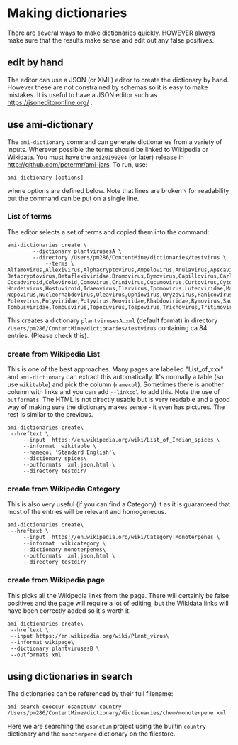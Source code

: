# Making dictionaries

There are several ways to make dictionaries quickly. HOWEVER always make sure that the results make sense and edit out any false positives. 

## edit by hand
The editor can use a JSON (or XML) editor to create the dictionary by hand. However these are not constrained by schemas so it is easy 
to make mistakes. It is useful to have a JSON editor such as https://jsoneditoronline.org/ .

## use ami-dictionary
The `ami-dictionary` command can generate dictionaries from a variety of inputs. Wherever possible the terms should be linked to 
Wikipedia or Wikidata. You must have the `ami20190204` (or later) release in http://github.com/petermr/ami-jars. To run, 
use:
```
ami-dictionary [options]
```
where options  are defined below. Note that lines are broken `\` for readability but the command can be put on a single line.

### List of terms

The editor selects a set of terms and copied them into the command:
```
ami-dictionaries create \
	    --dictionary plantvirusesA \
	    --directory /Users/pm286/ContentMine/dictionaries/testvirus \
            --terms \
Alfamovirus,Allexivirus,Alphacryptovirus,Ampelovirus,Anulavirus,Apscaviroid,Aureusvirus,Avenavirus,Avsunviroid,Badnavirus,Begomovirus,Benyvirus,\
Betacryptovirus,Betaflexiviridae,Bromovirus,Bymovirus,Capillovirus,Carlavirus,Carmovirus,Caulimovirus,Cavemovirus,Cheravirus,Closterovirus,\
Cocadviroid,Coleviroid,Comovirus,Crinivirus,Cucumovirus,Curtovirus,Cytorhabdovirus,Dianthovirus,Enamovirus,Fabavirus,Fijivirus,Furovirus,\
Hordeivirus,Hostuviroid,Idaeovirus,Ilarvirus,Ipomovirus,Luteoviridae,Machlomovirus,Macluravirus,Marafivirus,Mastrevirus,Nanovirus,Necrovirus,\
Nepovirus,Nucleorhabdovirus,Oleavirus,Ophiovirus,Oryzavirus,Panicovirus,Pecluvirus,Petuvirus,Phytoreovirus,Polerovirus,Pomovirus,Pospiviroid,\
Potexvirus,Potyviridae,Potyvirus,Reoviridae,Rhabdoviridae,Rymovirus,Sadwavirus,Sequivirus,Sobemovirus,Tenuivirus,Tobamovirus,Tobravirus,\
Tombusviridae,Tombusvirus,Topocuvirus,Tospovirus,Trichovirus,Tritimovirus,Tungrovirus,Tymovirus,Umbravirus,Unassigned,Varicosavirus,Vitivirus,Waikavirus	
```
This creates a dictionary `plantvirusesA.xml` (default format) in directory `/Users/pm286/ContentMine/dictionaries/testvirus` containing ca 84 entries.
(Please check this). 

### create from Wikipedia List
This is one of the best approaches. Many pages are labelled "List_of_xxx" and `ami-dictionary` can extract this automatically. It's normally a table
(so use `wikitable`) and pick the column (`namecol`). Sometimes there is another column with links and you can add `--linkcol` to add this.
Note the use of `outformats`. The HTML is not directly usable but is very readable and a good way of making sure the dictionary makes sense - 
it even has pictures.
The rest is similar to the previous.
```
ami-dictionaries create\
 --hreftext \
	 --input  https://en.wikipedia.org/wiki/List_of_Indian_spices \
	 --informat  wikitable \
	 --namecol 'Standard English'\
	 --dictionary spices\
	 --outformats  xml,json,html \
	 --directory testdir/
```

### create from Wikipedia Category

This is also very useful (if you can find a Category) it as it is guaranteed that most of the entries will be relevant and homogeneous.
```
ami-dictionaries create\
 --hreftext \
	 --input  https://en.wikipedia.org/wiki/Category:Monoterpenes \
	 --informat  wikicategory \
	 --dictionary monoterpenes\
	 --outformats  xml,json,html \
	 --directory testdir/
```
### create from Wikipedia page
This picks all the Wikipedia links from the page. There will certainly be false positives and the page will require a lot of editing,
but the Wikidata links will have been correctly added so it's worth it.
```
ami-dictionaries create\
 --hreftext \
 --input https://en.wikipedia.org/wiki/Plant_virus\
 --informat wikipage\
 --dictionary plantvirusesB \
 --outformats xml
 ```
 
 ## using dictionaries in search
The dictionaries can be referenced by their full filename:
```
ami-search-cooccur osanctum/ country /Users/pm286/ContentMine/dictionary/dictionaries/chem/monoterpene.xml
```
Here we are searching the `osanctum` project using the builtin `country` dictionary and the `monoterpene` dictionary on the filestore.


